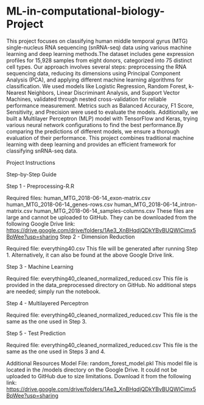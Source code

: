 # ML-in-computational-biology-Project
This project focuses on classifying human middle temporal gyrus (MTG) single-nucleus RNA sequencing (snRNA-seq) data using various machine learning and deep learning methods.The dataset includes gene expression profiles for 15,928 samples from eight donors, categorized into 75 distinct cell types. Our approach involves several steps: preprocessing the RNA sequencing data, reducing its dimensions using Principal Component Analysis (PCA), and applying different machine learning algorithms for classification.
We used models like Logistic Regression, Random Forest, k-Nearest Neighbors, Linear Discriminant Analysis, and Support Vector Machines, validated through nested cross-validation for reliable performance measurement. Metrics such as Balanced Accuracy, F1 Score, Sensitivity, and Precision were used to evaluate the models. Additionally, we built a Multilayer Perceptron (MLP) model with TensorFlow and Keras, trying various neural network configurations to find the best performance.By comparing the predictions of different models, we ensure a thorough evaluation of their performance. This project combines traditional machine learning with deep learning and provides an efficient framework for classifying snRNA-seq data.

Project Instructions

Step-by-Step Guide

Step 1 - Preprocessing-R.R

Required files:
human_MTG_2018-06-14_exon-matrix.csv
human_MTG_2018-06-14_genes-rows.csv
human_MTG_2018-06-14_intron-matrix.csv
human_MTG_2018-06-14_samples-columns.csv
These files are large and cannot be uploaded to GitHub. They can be downloaded from the following Google Drive link: https://drive.google.com/drive/folders/1Ae3_XnBHqdjQDkYBvBUQWlCimx5BpWee?usp=sharing
Step 2 - Dimension Reduction

Required file: everything40.csv
This file will be generated after running Step 1. Alternatively, it can also be found at the above Google Drive link.

Step 3 - Machine Learning

Required file: everything40_cleaned_normalized_reduced.csv
This file is provided in the data_preprocessed directory on GitHub. No additional steps are needed; simply run the notebook.

Step 4 - Multilayered Perceptron

Required file: everything40_cleaned_normalized_reduced.csv
This file is the same as the one used in Step 3.

Step 5 - Test Prediction

Required file: everything40_cleaned_normalized_reduced.csv
This file is the same as the one used in Steps 3 and 4.

Additional Resources
Model File: random_forest_model.pkl
This model file is located in the /models directory on the Google Drive. It could not be uploaded to GitHub due to size limitations.
Download it from the following link: https://drive.google.com/drive/folders/1Ae3_XnBHqdjQDkYBvBUQWlCimx5BpWee?usp=sharing
